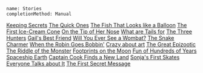 ```ngMeta
name: Stories 
completionMethod: Manual
```

[Keeping Secrets](https://drive.google.com/open?id=0B1XBdeTOOHL3dmxPdkRpSVZJNHc)
[The Quick Ones](https://drive.google.com/open?id=0B1XBdeTOOHL3VThGc2xteThlNWc)
[The Fish That Looks like a Balloon](https://drive.google.com/open?id=0B1XBdeTOOHL3MFhUTDY3Uks5eDA)
[The First Ice-Cream Cone](https://drive.google.com/open?id=0B1XBdeTOOHL3MnQzZk5QRm45Rlk)
[On the Tip of Her Nose](https://drive.google.com/open?id=0B1XBdeTOOHL3RWVzRTMxSWFqWU0)
[What are Tails for](https://drive.google.com/open?id=0B1XBdeTOOHL3ckRkTWI4eHZIazQ)
[The Three Hunters](https://drive.google.com/open?id=0B1XBdeTOOHL3dkp3dWMwTVZtTlE)
[Gail's Best Friend](https://drive.google.com/open?id=0B1XBdeTOOHL3WWx4a0hDZDZQbUE)
[Will You Ever See a Wombat?](https://drive.google.com/open?id=0B1XBdeTOOHL3S3Z0OHZpWVl2QjA)
[The Snake Charmer](https://drive.google.com/open?id=0B1XBdeTOOHL3Q1lZdG5xcHRtWjA)
[When the Robin Goes Bobbin'](https://drive.google.com/open?id=0B1XBdeTOOHL3VjZpUzU4aXl1LTA)
[Crazy about art](https://drive.google.com/open?id=0B1XBdeTOOHL3ZFVTQXd6TmZfSW8)
[The Great Epizootic](https://drive.google.com/open?id=0B1XBdeTOOHL3Y1dENkl1aUtyU1E)
[The Riddle of the Monster](https://drive.google.com/open?id=0B1XBdeTOOHL3TXh3aHNUOG4tMnc)
[Footprints on the Moon](https://drive.google.com/open?id=0B1XBdeTOOHL3YTg3RmVMb3N4bU0)
[Fun of Hundreds of Years](https://drive.google.com/open?id=0B1XBdeTOOHL3ZmhUU1YzY1lJSWc)
[Spaceship Earth](https://drive.google.com/open?id=0B1XBdeTOOHL3YlhyM3hyVzFKeWM)
[Captain Cook Finds a New Land](https://drive.google.com/open?id=0B1XBdeTOOHL3VjB4ZndvN1BhU0E)
[Sonja's First Skates](https://drive.google.com/open?id=0B1XBdeTOOHL3V1JuZkpJRWN4Z2s)
[Everyone Talks about It](https://drive.google.com/open?id=0B1XBdeTOOHL3QldfZEY2OUpLdm8)
[The First Secret Message](https://drive.google.com/open?id=0B1XBdeTOOHL3QTZpUmtSZEZLT1U)
